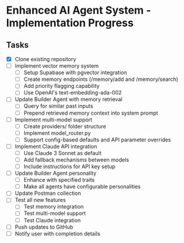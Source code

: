# Enhanced AI Agent System - Implementation Progress

## Tasks
- [x] Clone existing repository
- [ ] Implement vector memory system
  - [ ] Setup Supabase with pgvector integration
  - [ ] Create memory endpoints (/memory/add and /memory/search)
  - [ ] Add priority flagging capability
  - [ ] Use OpenAI's text-embedding-ada-002
- [ ] Update Builder Agent with memory retrieval
  - [ ] Query for similar past inputs
  - [ ] Prepend retrieved memory context into system prompt
- [ ] Implement multi-model support
  - [ ] Create providers/ folder structure
  - [ ] Implement model_router.py
  - [ ] Support config-based defaults and API parameter overrides
- [ ] Implement Claude API integration
  - [ ] Use Claude 3 Sonnet as default
  - [ ] Add fallback mechanisms between models
  - [ ] Include instructions for API key setup
- [ ] Update Builder Agent personality
  - [ ] Enhance with specified traits
  - [ ] Make all agents have configurable personalities
- [ ] Update Postman collection
- [ ] Test all new features
  - [ ] Test memory integration
  - [ ] Test multi-model support
  - [ ] Test Claude integration
- [ ] Push updates to GitHub
- [ ] Notify user with completion details
